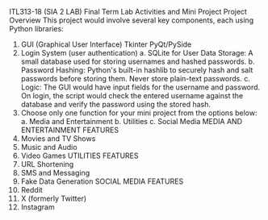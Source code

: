 ITL313-18 (SIA 2 LAB)
Final Term Lab Activities and Mini Project
Project Overview
This project would involve several key components, each using Python libraries:
1. GUI (Graphical User Interface)
Tkinter
PyQt/PySide
2. Login System (user authentication)
a. SQLite for User Data Storage: A small database used for storing usernames and hashed
passwords.
b. Password Hashing: Python's built-in hashlib to securely hash and salt passwords before
storing them. Never store plain-text passwords.
c. Logic: The GUI would have input fields for the username and password. On login, the
script would check the entered username against the database and verify the password
using the stored hash.
3. Choose only one function for your mini project from the options below:
a. Media and Entertainment
b. Utilities
c. Social Media
MEDIA AND ENTERTAINMENT FEATURES
1. Movies and TV Shows
2. Music and Audio
3. Video Games
UTILITIES FEATURES
1. URL Shortening
2. SMS and Messaging
3. Fake Data Generation
SOCIAL MEDIA FEATURES
1. Reddit
2. X (formerly Twitter)
3. Instagram
